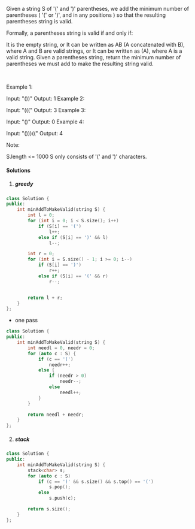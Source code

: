 Given a string S of '(' and ')' parentheses, we add the minimum number of parentheses ( '(' or ')', and in any positions ) so that the resulting parentheses string is valid.

Formally, a parentheses string is valid if and only if:

It is the empty string, or
It can be written as AB (A concatenated with B), where A and B are valid strings, or
It can be written as (A), where A is a valid string.
Given a parentheses string, return the minimum number of parentheses we must add to make the resulting string valid.

 

Example 1:

Input: "())"
Output: 1
Example 2:

Input: "((("
Output: 3
Example 3:

Input: "()"
Output: 0
Example 4:

Input: "()))(("
Output: 4
 

Note:

S.length <= 1000
S only consists of '(' and ')' characters.

#### Solutions

1. ##### greedy

```c++
class Solution {
public:
    int minAddToMakeValid(string S) {
        int l = 0;
        for (int i = 0; i < S.size(); i++)
            if (S[i] == '(')
                l++;
            else if (S[i] == ')' && l)
                l--;

        int r = 0;
        for (int i = S.size() - 1; i >= 0; i--)
            if (S[i] == ')')
                r++;
            else if (S[i] == '(' && r)
                r--;


        return l + r;
    }
};
```

- one pass

```c++
class Solution {
public:
    int minAddToMakeValid(string S) {
        int needl = 0, needr = 0;
        for (auto c : S) {
            if (c == '(')
                needr++;
            else {
                if (needr > 0)
                    needr--;
                else
                    needl++;
            }
        }

        return needl + needr;
    }
};
```

2. ##### stack

```c++
class Solution {
public:
    int minAddToMakeValid(string S) {
        stack<char> s;
        for (auto c : S)
            if (c == ')' && s.size() && s.top() == '(')
                s.pop();
            else
                s.push(c);

        return s.size();
    }
};
```